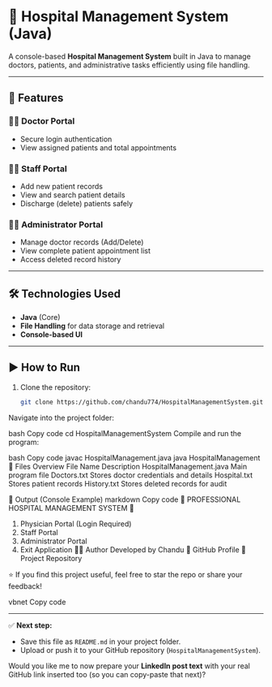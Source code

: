 # 🏥 Hospital Management System (Java)

A console-based **Hospital Management System** built in Java to manage doctors, patients, and administrative tasks efficiently using file handling.

---

## 🚀 Features

### 👨‍⚕️ Doctor Portal
- Secure login authentication
- View assigned patients and total appointments

### 👩‍💼 Staff Portal
- Add new patient records
- View and search patient details
- Discharge (delete) patients safely

### 🧑‍💻 Administrator Portal
- Manage doctor records (Add/Delete)
- View complete patient appointment list
- Access deleted record history

---

## 🛠 Technologies Used
- **Java** (Core)
- **File Handling** for data storage and retrieval
- **Console-based UI**

---

## ▶️ How to Run

1. Clone the repository:
   ```bash
   git clone https://github.com/chandu774/HospitalManagementSystem.git
Navigate into the project folder:

bash
Copy code
cd HospitalManagementSystem
Compile and run the program:

bash
Copy code
javac HospitalManagement.java
java HospitalManagement
📂 Files Overview
File Name	Description
HospitalManagement.java	Main program file
Doctors.txt	Stores doctor credentials and details
Hospital.txt	Stores patient records
History.txt	Stores deleted records for audit

📸 Output (Console Example)
markdown
Copy code
🏥 PROFESSIONAL HOSPITAL MANAGEMENT SYSTEM 🏥
1. Physician Portal (Login Required)
2. Staff Portal
3. Administrator Portal
4. Exit Application
👨‍💻 Author
Developed by Chandu
💼 GitHub Profile
📂 Project Repository

⭐ If you find this project useful, feel free to star the repo or share your feedback!

vbnet
Copy code

---

✅ **Next step:**  
- Save this file as `README.md` in your project folder.  
- Upload or push it to your GitHub repository (`HospitalManagementSystem`).  

Would you like me to now prepare your **LinkedIn post text** with your real GitHub link inserted too (so you can copy-paste that next)?






